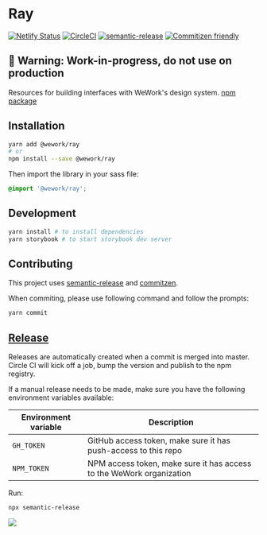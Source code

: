 # Ray

[![Netlify Status](https://api.netlify.com/api/v1/badges/428119e4-0053-4c50-8bb5-9aae1b689bec/deploy-status)](https://app.netlify.com/sites/wework-ray/deploys) [![CircleCI](https://circleci.com/gh/WeConnect/ray.svg?style=svg&circle-token=99fe6d74b0b60e0113df0e37df0009ba77793b1d)](https://circleci.com/gh/WeConnect/ray) [![semantic-release](https://img.shields.io/badge/%20%20%F0%9F%93%A6%F0%9F%9A%80-semantic--release-e10079.svg)](https://github.com/semantic-release/semantic-release) [![Commitizen friendly](https://img.shields.io/badge/commitizen-friendly-brightgreen.svg)](http://commitizen.github.io/cz-cli/)

## 🚧 **Warning**: Work-in-progress, do not use on production

Resources for building interfaces with WeWork's design system. [npm package](https://www.npmjs.com/package/@wework/ray)

## Installation

```bash
yarn add @wework/ray
# or
npm install --save @wework/ray
```

Then import the library in your sass file:

```scss
@import '@wework/ray';
```

## Development

```bash
yarn install # to install dependencies
yarn storybook # to start storybook dev server
```

## Contributing

This project uses [semantic-release](https://github.com/semantic-release/semantic-release) and [commitzen](https://github.com/commitizen/cz-cli).

When commiting, please use following command and follow the prompts:

```bash
yarn commit
```

## [Release](https://github.com/WeConnect/ray/releases)

Releases are automatically created when a commit is merged into master. Circle CI will kick off a job, bump the version and publish to the npm registry.

If a manual release needs to be made, make sure you have the following environment variables available:

| Environment variable | Description                                                          |
| -------------------- | -------------------------------------------------------------------- |
| `GH_TOKEN`           | GitHub access token, make sure it has push-access to this repo       |
| `NPM_TOKEN`          | NPM access token, make sure it has access to the WeWork organization |

Run:

```bash
npx semantic-release
```

![](https://media.giphy.com/media/NXWYyKAHim63u/giphy.gif)
